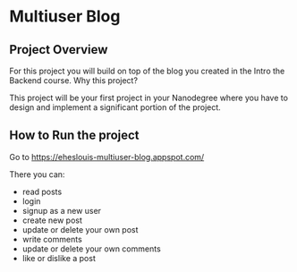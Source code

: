 # Multiuser Blog
## Project Overview

For this project you will build on top of the blog you created in the Intro the Backend course. Why this project?

This project will be your first project in your Nanodegree where you have to design and implement a significant portion of the project.



## How to Run the project
Go to https://eheslouis-multiuser-blog.appspot.com/

There you can:
* read posts
* login
* signup as a new user
* create new post
* update or delete your own post
* write comments
* update or delete your own comments
* like or dislike a post